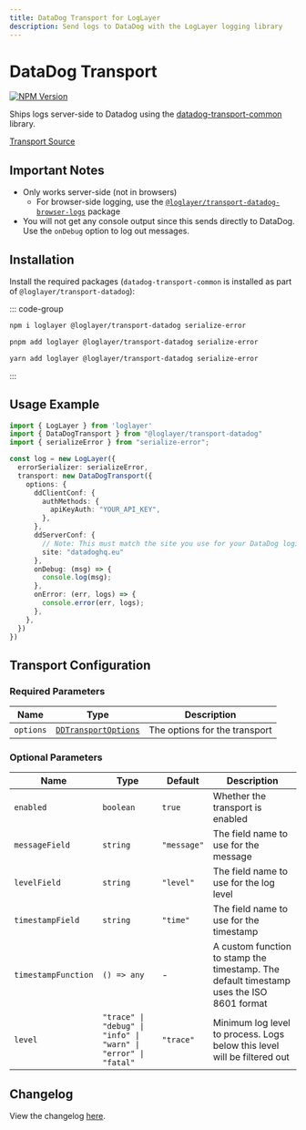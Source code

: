 ```yaml
---
title: DataDog Transport for LogLayer
description: Send logs to DataDog with the LogLayer logging library
---
```


# DataDog Transport

[![NPM Version](https://img.shields.io/npm/v/%40loglayer%2Ftransport-datadog)](https://www.npmjs.com/package/@loglayer/transport-datadog)

Ships logs server-side to Datadog using the [datadog-transport-common](https://www.npmjs.com/package/datadog-transport-common) library.

[Transport Source](https://github.com/loglayer/loglayer/tree/master/packages/transports/datadog)

## Important Notes

- Only works server-side (not in browsers)
    * For browser-side logging, use the [`@loglayer/transport-datadog-browser-logs`](/transports/datadog-browser-logs) package
- You will not get any console output since this sends directly to DataDog. Use the `onDebug` option to log out messages.

## Installation

Install the required packages (`datadog-transport-common` is installed as part of `@loglayer/transport-datadog`):

::: code-group

```sh [npm]
npm i loglayer @loglayer/transport-datadog serialize-error
```

```sh [pnpm]
pnpm add loglayer @loglayer/transport-datadog serialize-error
```

```sh [yarn]
yarn add loglayer @loglayer/transport-datadog serialize-error
```

:::

## Usage Example

```typescript
import { LogLayer } from 'loglayer'
import { DataDogTransport } from "@loglayer/transport-datadog"
import { serializeError } from "serialize-error";

const log = new LogLayer({
  errorSerializer: serializeError,
  transport: new DataDogTransport({
    options: {
      ddClientConf: {
        authMethods: {
          apiKeyAuth: "YOUR_API_KEY",
        },
      },
      ddServerConf: {
        // Note: This must match the site you use for your DataDog login - See below for more info
        site: "datadoghq.eu"
      },
      onDebug: (msg) => {
        console.log(msg);
      },
      onError: (err, logs) => {
        console.error(err, logs);
      },
    },
  })
})
```

## Transport Configuration

### Required Parameters

| Name | Type                                                                                                                                        | Description |
|------|---------------------------------------------------------------------------------------------------------------------------------------------|-------------|
| `options` | [`DDTransportOptions`](https://github.com/theogravity/datadog-transports/tree/main/packages/datadog-transport-common#configuration-options) | The options for the transport |

### Optional Parameters

| Name | Type | Default | Description |
|------|------|---------|-------------|
| `enabled` | `boolean` | `true` | Whether the transport is enabled |
| `messageField` | `string` | `"message"` | The field name to use for the message |
| `levelField` | `string` | `"level"` | The field name to use for the log level |
| `timestampField` | `string` | `"time"` | The field name to use for the timestamp |
| `timestampFunction` | `() => any` | - | A custom function to stamp the timestamp. The default timestamp uses the ISO 8601 format |
| `level` | `"trace" \| "debug" \| "info" \| "warn" \| "error" \| "fatal"` | `"trace"` | Minimum log level to process. Logs below this level will be filtered out |

## Changelog

View the changelog [here](./changelogs/datadog-changelog.md).